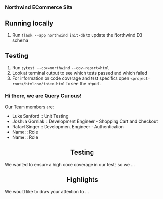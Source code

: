 ### Northwind ECommerce Site

## Running locally
1. Run `flask --app northwind init-db` to update the Northwind DB schema

## Testing
1. Run `pytest --cov=northwind --cov-report=html`
2. Look at terminal output to see which tests passed and which failed
3. For information on code coverage and test specifics open `<project-root>/htmlcov/index.html` to see the report.

<h3 align=”center”>
Hi there, we are Query Curious! 
</h3>
Our Team members are:
<ul>
<li> Luke Sanford :: Unit Testing</li>
<li> Joshua Gorniak :: Development Engineer - Shopping Cart and Checkout</li>
<li> Rafael Singer :: Development Engineer - Authentication </li>
<li> Name :: Role</li>
<li> Name :: Role</li>
</ul>
<h2 align="center"> Testing </h2>

We wanted to ensure a high code coverage in our tests so we ...



<h2 align="center"> Highlights </h2>
We would like to draw your attention to ...
